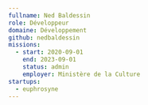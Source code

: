 ```yaml
---
fullname: Ned Baldessin
role: Développeur
domaine: Développement
github: nedbaldessin
missions:
  - start: 2020-09-01
    end: 2023-09-01
    status: admin
    employer: Ministère de la Culture
startups:
  - euphrosyne
---
```


